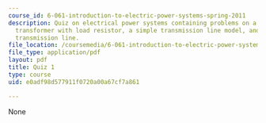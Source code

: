 ```yaml
---
course_id: 6-061-introduction-to-electric-power-systems-spring-2011
description: Quiz on electrical power systems containing problems on a three phase
  transformer with load resistor, a simple transmission line model, and a single phase
  transmission line.
file_location: /coursemedia/6-061-introduction-to-electric-power-systems-spring-2011/e0adf98d577911f0720a00a67cf7a861_MIT6_061S11_quiz01.pdf
file_type: application/pdf
layout: pdf
title: Quiz 1
type: course
uid: e0adf98d577911f0720a00a67cf7a861

---
```

None